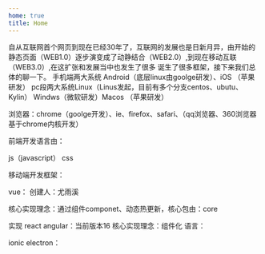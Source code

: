 ```yaml
---
home: true
title: Home
---
```


自从互联网首个网页到现在已经30年了，互联网的发展也是日新月异，由开始的静态页面（WEB1.0）逐步演变成了动静结合（WEB2.0）,到现在移动互联（WEB3.0）,在这扩张和发展当中也发生了很多
诞生了很多框架，接下来我们总体的聊一下。
手机端两大系统 Android（底层linux由goolge研发）、iOS （苹果研发）
pc段两大系统Linux（Linus发起，目前有多个分支centos、ubutu、Kylin） Windws（微软研发）Macos （苹果研发）

浏览器：chrome（goolge开发）、ie、firefox、safari、（qq浏览器、360浏览器基于chrome内核开发）

前端开发语言由：

js（javascript）
css


移动端开发框架：

vue：
创建人：尤雨溪

核心实现理念：通过组件componet、动态热更新，核心包由：core

实现
react
angular：当前版本16
核心实现理念：组件化
语言：

ionic
electron：






